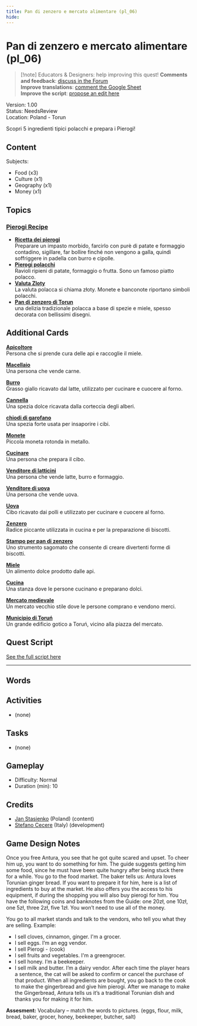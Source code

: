 ```yaml
---
title: Pan di zenzero e mercato alimentare (pl_06)
hide:
---
```


# Pan di zenzero e mercato alimentare (pl_06)
> [!note] Educators & Designers: help improving this quest!
> **Comments and feedback**: [discuss in the Forum](https://antura.discourse.group/t/pl-06-gingerbread-food-market/37/1)  
> **Improve translations**: [comment the Google Sheet](https://docs.google.com/spreadsheets/d/1FPFOy8CHor5ArSg57xMuPAG7WM27-ecDOiU-OmtHgjw/edit?gid=1211829352#gid=1211829352)  
> **Improve the script**: [propose an edit here](https://github.com/vgwb/Antura/blob/main/Assets/_discover/_quests/PL_06%20Torun%20Market/PL_06%20Torun%20Market%20-%20Yarn%20Script.yarn)  

Version: 1.00  
Status: NeedsReview  
Location: Poland - Torun

Scopri 5 ingredienti tipici polacchi e prepara i Pierogi!

## Content
Subjects: 

  - Food (x3)
  - Culture (x1)
  - Geography (x1)
  - Money (x1)

## Topics
### [Pierogi Recipe](../../topics/index.md#pierogi)

  - **[Ricetta dei pierogi](../../cards/index.md#pierogi_recipe)**  
    Preparare un impasto morbido, farcirlo con purè di patate e formaggio contadino, sigillare, far bollire finché non vengono a galla, quindi soffriggere in padella con burro e cipolle.  
  - **[Pierogi polacchi](../../cards/index.md#pierogi)**  
    Ravioli ripieni di patate, formaggio o frutta. Sono un famoso piatto polacco.  
  - **[Valuta Zloty](../../cards/index.md#currency_zloty)**  
    La valuta polacca si chiama złoty. Monete e banconote riportano simboli polacchi.  
  - **[Pan di zenzero di Torun](../../cards/index.md#gingerbread)**  
    una delizia tradizionale polacca a base di spezie e miele, spesso decorata con bellissimi disegni.  

## Additional Cards
**[Apicoltore](../../cards/index.md#beekeeper)**  
Persona che si prende cura delle api e raccoglie il miele.  

**[Macellaio](../../cards/index.md#butcher)**  
Una persona che vende carne.  

**[Burro](../../cards/index.md#butter)**  
Grasso giallo ricavato dal latte, utilizzato per cucinare e cuocere al forno.  

**[Cannella](../../cards/index.md#cinnamon)**  
Una spezia dolce ricavata dalla corteccia degli alberi.  

**[chiodi di garofano](../../cards/index.md#cloves)**  
Una spezia forte usata per insaporire i cibi.  

**[Monete](../../cards/index.md#coins)**  
Piccola moneta rotonda in metallo.  

**[Cucinare](../../cards/index.md#cook)**  
Una persona che prepara il cibo.  

**[Venditore di latticini](../../cards/index.md#dairy_vendor)**  
Una persona che vende latte, burro e formaggio.  

**[Venditore di uova](../../cards/index.md#egg_vendor)**  
Una persona che vende uova.  

**[Uova](../../cards/index.md#eggs)**  
Cibo ricavato dai polli e utilizzato per cucinare e cuocere al forno.  

**[Zenzero](../../cards/index.md#ginger)**  
Radice piccante utilizzata in cucina e per la preparazione di biscotti.  

**[Stampo per pan di zenzero](../../cards/index.md#gingerbread_mold)**  
Uno strumento sagomato che consente di creare divertenti forme di biscotti.  

**[Miele](../../cards/index.md#honey)**  
Un alimento dolce prodotto dalle api.  

**[Cucina](../../cards/index.md#kitchen)**  
Una stanza dove le persone cucinano e preparano dolci.  

**[Mercato medievale](../../cards/index.md#medieval_market)**  
Un mercato vecchio stile dove le persone comprano e vendono merci.  

**[Municipio di Toruń](../../cards/index.md#torun_town_hall)**  
Un grande edificio gotico a Toruń, vicino alla piazza del mercato.  

## Quest Script

[See the full script here](./pl_06-script.md)

---

## Words
## Activities
- (none)

## Tasks
- (none)
## Gameplay
- Difficulty: Normal
- Duration (min): 10
## Credits
- [Jan Stasienko](mailto:jan.stasienko@dsw.edu.pl) (Poland) (content)
- [Stefano Cecere](https://stefanocecere.com) (Italy) (development)

## Game Design Notes

Once you free Antura, you see that he got quite scared and upset. To cheer him up, you want to do something for him. The guide suggests getting him some food, since he must have been quite hungry after being stuck there for a while. You go to the food market.
The baker tells us: Antura loves Torunian ginger bread. If you want to prepare it for him, here is a list of ingredients to buy at the market. He also offers you the access to his equipment, if during the shopping you will also buy pierogi for him. You have the following coins and banknotes from the Guide: one 20zł, one 10zł, one 5zł, three 2zł, five 1zł. You won’t need to use all of the money.

You go to all market stands and talk to the vendors, who tell you what they are selling.
Example:

- I sell cloves, cinnamon, ginger. I'm a grocer.
- I sell eggs. I’m an egg vendor.
- I sell Pierogi - (cook)
- I sell fruits and vegetables. I'm a greengrocer.
- I sell honey. I’m a beekeeper.
- I sell milk and butter. I’m a dairy vendor.
After each time the player hears a sentence, the cat will be asked to confirm or cancel the purchase of that product.
When all ingredients are bought, you go back to the cook to make the gingerbread and give him pierogi.
After we manage to make the Gingerbread, Antura tells us it’s a traditional Torunian dish and thanks you for making it for him.

**Assesment:**
Vocabulary – match the words to pictures. (eggs, flour, milk, bread, baker, grocer, honey, beekeeper, butcher, salt)

